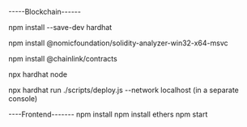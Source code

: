 -----Blockchain------

npm install --save-dev hardhat

npm install @nomicfoundation/solidity-analyzer-win32-x64-msvc

npm install @chainlink/contracts

npx hardhat node

npx hardhat run ./scripts/deploy.js --network localhost (in  a separate console)

----Frontend-------
npm install
npm install ethers
npm start



